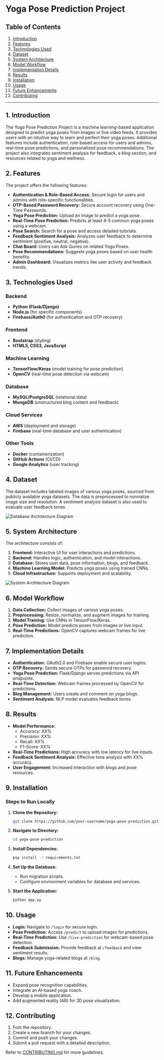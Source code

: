 # Yoga Pose Prediction Project

## Table of Contents
1. [Introduction](#introduction)
2. [Features](#features)
3. [Technologies Used](#technologies-used)
4. [Dataset](#dataset)
5. [System Architecture](#system-architecture)
6. [Model Workflow](#model-workflow)
7. [Implementation Details](#implementation-details)
8. [Results](#results)
9. [Installation](#installation)
10. [Usage](#usage)
11. [Future Enhancements](#future-enhancements)
12. [Contributing](#contributing)

---

## 1. Introduction
The Yoga Pose Prediction Project is a machine learning-based application designed to predict yoga poses from images or live video feeds. It provides users with an intuitive way to learn and perfect their yoga poses. Additional features include authentication, role-based access for users and admins, real-time pose predictions, and personalized pose recommendations. The project also integrates sentiment analysis for feedback, a blog section, and resources related to yoga and wellness.

## 2. Features
The project offers the following features:

- **Authentication & Role-Based Access:** Secure login for users and admins with role-specific functionalities.
- **OTP-Based Password Recovery:** Secure account recovery using One-Time Passwords.
- **Yoga Pose Prediction:** Upload an image to predict a yoga pose.
- **Real-Time Pose Prediction:** Predicts at least 4-5 common yoga poses using a webcam.
- **Pose Search:** Search for a pose and access detailed tutorials.
- **Feedback Sentiment Analysis:** Analyzes user feedback to determine sentiment (positive, neutral, negative).
- **Chat Board:** Users can Ask Quries on related Yoga Poses.
- **Pose Recommendations:** Suggests yoga poses based on user health benefits.
- **Admin Dashboard:** Visualizes metrics like user activity and feedback trends.

## 3. Technologies Used
### Backend
- **Python (Flask/Django)**
- **Node.js** (for specific components)
- **Firebase/Auth0** (for authentication and OTP recovery)

### Frontend
- **Bootstrap** (styling)
- **HTML5, CSS3, JavaScript**

### Machine Learning
- **TensorFlow/Keras** (model training for pose prediction)
- **OpenCV** (real-time pose detection via webcam)

### Database
- **MySQL/PostgreSQL** (relational data)
- **MongoDB** (unstructured blog content and feedback)

### Cloud Services
- **AWS** (deployment and storage)
- **Firebase** (real-time database and user authentication)

### Other Tools
- **Docker** (containerization)
- **GitHub Actions** (CI/CD)
- **Google Analytics** (user tracking)

## 4. Dataset
The dataset includes labeled images of various yoga poses, sourced from publicly available yoga datasets. The data is preprocessed to normalize image size and resolution. A sentiment analysis dataset is also used to evaluate user feedback tones.


![Database Architecture Diagram](./media/Db.jpg)

## 5. System Architecture
The architecture consists of:

1. **Frontend:** Interactive UI for user interactions and predictions.
2. **Backend:** Handles logic, authentication, and model interactions.
3. **Database:** Stores user data, pose information, blogs, and feedback.
4. **Machine Learning Model:** Predicts yoga poses using trained CNNs.
5. **Cloud Infrastructure:** Supports deployment and scalability.

![System Architecture Diagram](./media/arc.jpg)


## 6. Model Workflow
1. **Data Collection:** Collect images of various yoga poses.
2. **Preprocessing:** Resize, normalize, and augment images for training.
3. **Model Training:** Use CNNs in TensorFlow/Keras.
4. **Pose Prediction:** Model predicts poses from images or live input.
5. **Real-Time Predictions:** OpenCV captures webcam frames for live prediction.

## 7. Implementation Details
- **Authentication:** OAuth2.0 and Firebase enable secure user logins.
- **OTP Recovery:** Sends secure OTPs for password recovery.
- **Yoga Pose Prediction:** Flask/Django serves predictions via API endpoints.
- **Real-Time Detection:** Webcam frames processed by OpenCV for predictions.
- **Blog Management:** Users create and comment on yoga blogs.
- **Sentiment Analysis:** NLP model evaluates feedback tones.

## 8. Results
- **Model Performance:**
  - Accuracy: XX%
  - Precision: XX%
  - Recall: XX%
  - F1-Score: XX%
- **Real-Time Predictions:** High accuracy with low latency for live inputs.
- **Feedback Sentiment Analysis:** Effective tone analysis with XX% accuracy.
- **User Engagement:** Increased interaction with blogs and pose resources.

## 9. Installation
### Steps to Run Locally
1. **Clone the Repository:**
   ```bash
   git clone https://github.com/your-username/yoga-pose-prediction.git
   ```
2. **Navigate to Directory:**
   ```bash
   cd yoga-pose-prediction
   ```
3. **Install Dependencies:**
   ```bash
   pip install -r requirements.txt
   ```
4. **Set Up the Database:**
   - Run migration scripts.
   - Configure environment variables for database and services.

5. **Start the Application:**
   ```bash
   python app.py
   ```

## 10. Usage
- **Login:** Navigate to `/login` for secure login.
- **Pose Prediction:** Access `/predict` to upload images for predictions.
- **Real-Time Prediction:** Use `/live-prediction` for webcam-based pose detection.
- **Feedback Submission:** Provide feedback at `/feedback` and view sentiment results.
- **Blogs:** Manage yoga-related blogs at `/blog`.

## 11. Future Enhancements
- Expand pose recognition capabilities.
- Integrate an AI-based yoga coach.
- Develop a mobile application.
- Add augmented reality (AR) for 3D pose visualization.

## 12. Contributing
1. Fork the repository.
2. Create a new branch for your changes.
3. Commit and push your changes.
4. Submit a pull request with a detailed description.

Refer to [CONTRIBUTING.md](./CONTRIBUTING.md) for more guidelines.
